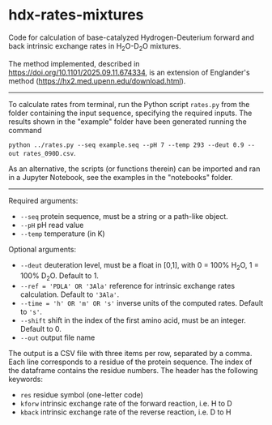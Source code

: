 # hdx-rates-mixtures

Code for calculation of base-catalyzed Hydrogen-Deuterium forward and back intrinsic exchange rates in H<SUB>2</SUB>O-D<SUB>2</SUB>O mixtures.

The method implemented, described in https://doi.org/10.1101/2025.09.11.674334, is an extension of Englander's method (https://hx2.med.upenn.edu/download.html).

---

To calculate rates from terminal, run the Python script `rates.py` from the folder containing the input sequence, specifying the required inputs.
The results shown in the "example" folder have been generated running the command

`python ../rates.py --seq example.seq --pH 7 --temp 293 --deut 0.9 --out rates_090D.csv`.

As an alternative, the scripts (or functions therein) can be imported and ran in a Jupyter Notebook, see the examples in the "notebooks" folder.

---

Required arguments:
- `--seq` protein sequence, must be a string or a path-like object.
- `--pH` pH read value
- `--temp` temperature (in K)

Optional arguments:
- `--deut` deuteration level, must be a float in [0,1], with 0 = 100% H<SUB>2</SUB>O, 1 = 100% D<SUB>2</SUB>O. 
  Default to 1.
- `--ref = 'PDLA' OR '3Ala'` reference for intrinsic exchange rates calculation.
  Default to `'3Ala'`.
- `--time = 'h' OR 'm' OR 's'` inverse units of the computed rates.
  Default to `'s'`.
- `--shift` shift in the index of the first amino acid, must be an integer.
  Default to 0.
- `--out` output file name

The output is a CSV file with three items per row, separated by a comma.
Each line corresponds to a residue of the protein sequence. The index of the dataframe contains the residue numbers.
The header has the following keywords:
- `res` residue symbol (one-letter code)
- `kforw` intrinsic exchange rate of the forward reaction, i.e. H to D
- `kback` intrinsic exchange rate of the reverse reaction, i.e. D to H
